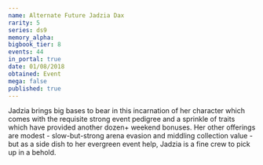 ```yaml
---
name: Alternate Future Jadzia Dax
rarity: 5
series: ds9
memory_alpha:
bigbook_tier: 8
events: 44
in_portal: true
date: 01/08/2018
obtained: Event
mega: false
published: true
---
```


Jadzia brings big bases to bear in this incarnation of her character which comes with the requisite strong event pedigree and a sprinkle of traits which have provided another dozen+ weekend bonuses. Her other offerings are modest - slow-but-strong arena evasion and middling collection value - but as a side dish to her evergreen event help, Jadzia is a fine crew to pick up in a behold.
